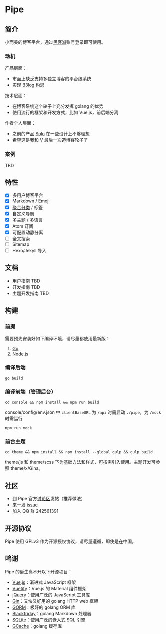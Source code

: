 # Pipe

## 简介

小而美的博客平台，通过[黑客派](https://hacpai.com)账号登录即可使用。

### 动机

产品层面：

* 市面上缺乏支持多独立博客的平台级系统
* 实现 [B3log 构思](https://hacpai.com/b3log)

技术层面：

* 在博客系统这个轮子上充分发挥 golang 的优势
* 使用流行的框架和开发方式，比如 Vue.js，前后端分离

作者个人层面：

* 之前的产品 [Solo](https://github.com/b3log/solo) 在一些设计上不够理想
* 希望这是[我](https://github.com/88250)和 [V](https://github.com/vanessa219) 最后一次造博客轮子了

### 案例

TBD

## 特性

- [X] 多用户博客平台
- [X] Markdown / Emoji
- [X] [聚合分类](https://github.com/b3log/solo/issues/12256) / 标签
- [X] 自定义导航
- [X] 多主题 / 多语言
- [X] Atom 订阅
- [X] 可配置动静分离
- [ ] 全文搜索
- [ ] Sitemap
- [ ] Hexo/Jekyll 导入

## 文档

* 用户指南 TBD
* 开发指南 TBD
* 主题开发指南 TBD

## 构建

### 前提

需要预先安装好如下编译环境，请尽量都使用最新版：

1. [Go](https://golang.org)
2. [Node.js](https://nodejs.org)

### 编译后端

```
go build
```

### 编译前端（管理后台）

```
cd console && npm install && npm run build
```

console/config/env.json 中 `clientBaseURL` 为 `/api` 时需启动 `./pipe`，为 `/mock` 时需运行 
```
npm run mock
```

### 前台主题

```
cd theme && npm install && npm install --global gulp && gulp build
```

theme/js 和 theme/scss 下为基础方法和样式，可按需引入使用。主题开发可参照 theme/x/Gina。

## 社区

* 到 Pipe 官方[讨论区](https://hacpai.com/tag/Pipe)发帖（推荐做法）
* 来一发 [issue](https://github.com/b3log/pipe/issues/new)
* 加入 QQ 群 242561391

## 开源协议

Pipe 使用 GPLv3 作为开源授权协议，请尽量遵循，即使是在中国。

## 鸣谢

Pipe 的诞生离不开以下开源项目：

* [Vue.js](https://github.com/vuejs/vue)：渐进式 JavaScript 框架
* [Vuetify](https://github.com/vuetifyjs/vuetify)：Vue.js 的 Material 组件框架
* [jQuery](https://github.com/jquery/jquery)：使用广泛的 JavaScript 工具库
* [Gin](https://github.com/gin-gonic/gin)：又快又好用的 golang HTTP web 框架
* [GORM](https://github.com/jinzhu/gorm)：极好的 golang ORM 库
* [Blackfriday](github.com/russross/blackfriday)：golang Markdown 处理器
* [SQLite](https://www.sqlite.org)：使用广泛的嵌入式 SQL 引擎
* [GCache](github.com/bluele/gcache)：golang 缓存库
